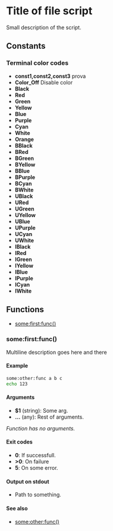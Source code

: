 # Title of file script

Small description of the script.

## Constants

### Terminal color codes
* **const1,const2,const3** prova
* **Color_Off** Disable color
* **Black** 
* **Red** 
* **Green** 
* **Yellow** 
* **Blue** 
* **Purple** 
* **Cyan** 
* **White** 
* **Orange** 
* **BBlack** 
* **BRed** 
* **BGreen** 
* **BYellow** 
* **BBlue** 
* **BPurple** 
* **BCyan** 
* **BWhite** 
* **UBlack** 
* **URed** 
* **UGreen** 
* **UYellow** 
* **UBlue** 
* **UPurple** 
* **UCyan** 
* **UWhite** 
* **IBlack** 
* **IRed** 
* **IGreen** 
* **IYellow** 
* **IBlue** 
* **IPurple** 
* **ICyan** 
* **IWhite** 


## Functions
* [some:first:func()](#somefirstfunc)


### some:first:func()

Multiline description goes here and
there

#### Example

```bash
some:other:func a b c
echo 123
```

#### Arguments

* **$1** (string): Some arg.
* **...** (any): Rest of arguments.

_Function has no arguments._

#### Exit codes

* **0**:  If successfull.
* **>0**: On failure
* **5**:  On some error.

#### Output on stdout

* Path to something.

#### See also

* [some:other:func()](#some:other:func())


